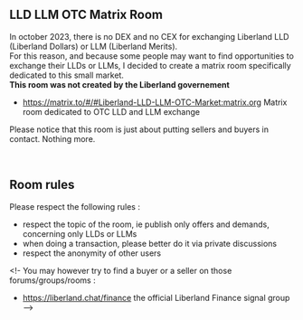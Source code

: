 
LLD LLM OTC Matrix Room
-----------------------
In october 2023, there is no DEX and no CEX for exchanging Liberland LLD (Liberland Dollars) or LLM (Liberland Merits).   
For this reason, and because some people may want to find opportunities to exchange their LLDs or LLMs,
I decided to create a matrix room specifically dedicated to this small market.  
<b>This room was not created by the Liberland governement</b>

* https://matrix.to/#/#Liberland-LLD-LLM-OTC-Market:matrix.org Matrix room dedicated to OTC LLD and LLM exchange  

Please notice that this room is just about putting sellers and buyers in contact. Nothing more.  

<br>

Room rules
----------
Please respect the following rules :
* respect the topic of the room, ie publish only offers and demands, concerning only LLDs or LLMs
* when doing a transaction, please better do it via private discussions
* respect the anonymity of other users

<!-
You may however try to find a buyer or a seller on those forums/groups/rooms :
* https://liberland.chat/finance the official Liberland Finance signal group
-->
<br>
